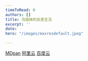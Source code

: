 ```yaml
---
timeToRead: 0
authors: []
title: 鸟姐妹的反差生活
excerpt: ''
date: 
hero: "/images/maxresdefault.jpeg"

---
```

[MDpan](https://mdpan.tk/zh-CN/%E9%B8%9F%E5%A7%90%E5%A6%B9%E7%9A%84%E5%8F%8D%E5%B7%AE%E7%94%9F%E6%B4%BB/ "https://mdpan.tk/zh-CN/%E9%B8%9F%E5%A7%90%E5%A6%B9%E7%9A%84%E5%8F%8D%E5%B7%AE%E7%94%9F%E6%B4%BB/")
[阿里云](https://www.aliyundrive.com/s/rf1fBZyT8nY "https://www.aliyundrive.com/s/rf1fBZyT8nY")
[百度云](https://pan.baidu.com/s/1PnUpSyY05q6dl_-VufKHAg?pwd=egey "https://pan.baidu.com/s/1PnUpSyY05q6dl_-VufKHAg?pwd=egey")